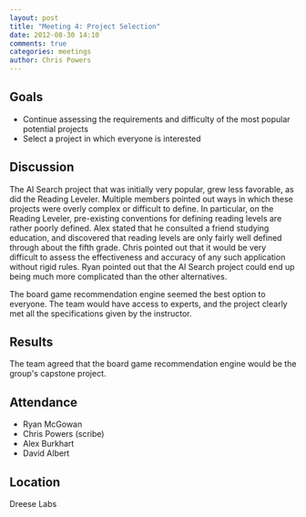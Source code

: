 ```yaml
---
layout: post
title: "Meeting 4: Project Selection"
date: 2012-08-30 14:10
comments: true
categories: meetings
author: Chris Powers
---
```

## Goals

*	Continue assessing the requirements and difficulty of the most popular potential projects
*	Select a project in which everyone is interested

## Discussion

The AI Search project that was initially very popular, grew less favorable, as did the Reading Leveler. Multiple members pointed out ways in which these projects were overly complex or difficult to define. In particular, on the Reading Leveler, pre-existing conventions for defining reading levels are rather poorly defined. Alex stated that he consulted a friend studying education, and discovered that reading levels are only fairly well defined through about the fifth grade. Chris pointed out that it would be very difficult to assess the effectiveness and accuracy of any such application without rigid rules. Ryan pointed out that the AI Search project could end up being much more complicated than the other alternatives.

The board game recommendation engine seemed the best option to everyone. The team would have access to experts, and the project clearly met all the specifications given by the instructor.

## Results

The team agreed that the board game recommendation engine would be the group's capstone project.

## Attendance

-   Ryan McGowan
-   Chris Powers (scribe)
-   Alex Burkhart
-   David Albert

## Location

Dreese Labs
